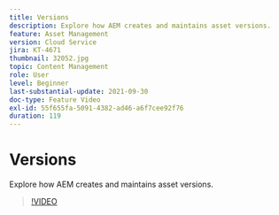 ```yaml
---
title: Versions
description: Explore how AEM creates and maintains asset versions.
feature: Asset Management
version: Cloud Service
jira: KT-4671
thumbnail: 32052.jpg
topic: Content Management
role: User
level: Beginner
last-substantial-update: 2021-09-30
doc-type: Feature Video
exl-id: 55f655fa-5091-4382-ad46-a6f7cee92f76
duration: 119
---
```

# Versions

Explore how AEM creates and maintains asset versions.

>[!VIDEO](https://video.tv.adobe.com/v/32052?quality=12&learn=on)
